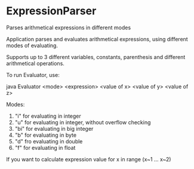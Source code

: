 # ExpressionParser
Parses arithmetical expressions in different modes

Application parses and evaluates arithmetical expressions, using different modes of evaluating.

Supports up to 3 different variables, constants, parenthesis and different arithmetical operations.

To run Evaluator, use:

java Evaluator \<mode\> \<expression\> \<value of x\> \<value of y\> \<value of z\>

Modes:
1) "i" for evaluating in integer
2) "u" for evaluating in integer, without overflow checking
3) "bi" for evaluating in big integer
4) "b" for evaluating in byte
5) "d" fro evaluating in double
6) "f" for evaluating in float

If you want to calculate expression value for x in range (x~1 ... x~2)

